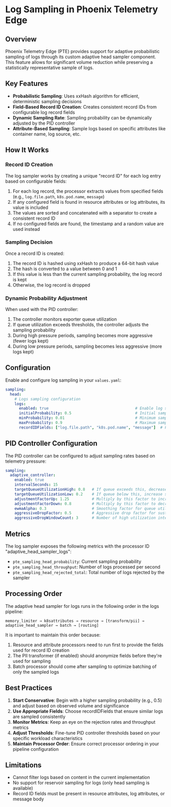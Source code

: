 # Log Sampling in Phoenix Telemetry Edge

## Overview

Phoenix Telemetry Edge (PTE) provides support for adaptive probabilistic sampling of logs through its custom adaptive head sampler component. This feature allows for significant volume reduction while preserving a statistically representative sample of logs.

## Key Features

- **Probabilistic Sampling**: Uses xxHash algorithm for efficient, deterministic sampling decisions
- **Field-Based Record ID Creation**: Creates consistent record IDs from configurable log record fields
- **Dynamic Sampling Rate**: Sampling probability can be dynamically adjusted by the PID controller
- **Attribute-Based Sampling**: Sample logs based on specific attributes like container name, log source, etc.

## How It Works

### Record ID Creation

The log sampler works by creating a unique "record ID" for each log entry based on configurable fields:

1. For each log record, the processor extracts values from specified fields (e.g., `log.file.path`, `k8s.pod.name`, `message`)
2. If any configured field is found in resource attributes or log attributes, its value is included
3. The values are sorted and concatenated with a separator to create a consistent record ID
4. If no configured fields are found, the timestamp and a random value are used instead

### Sampling Decision

Once a record ID is created:

1. The record ID is hashed using xxHash to produce a 64-bit hash value
2. The hash is converted to a value between 0 and 1
3. If this value is less than the current sampling probability, the log record is kept
4. Otherwise, the log record is dropped

### Dynamic Probability Adjustment

When used with the PID controller:

1. The controller monitors exporter queue utilization
2. If queue utilization exceeds thresholds, the controller adjusts the sampling probability
3. During high pressure periods, sampling becomes more aggressive (fewer logs kept)
4. During low pressure periods, sampling becomes less aggressive (more logs kept)

## Configuration

Enable and configure log sampling in your `values.yaml`:

```yaml
sampling:
  head:
    # Logs sampling configuration
    logs:
      enabled: true                                      # Enable log sampling
      initialProbability: 0.5                            # Initial sampling probability
      minProbability: 0.01                               # Minimum sampling probability
      maxProbability: 0.9                                # Maximum sampling probability
      recordIDFields: ["log.file.path", "k8s.pod.name", "message"]  # Fields to create record ID
```

## PID Controller Configuration

The PID controller can be configured to adjust sampling rates based on telemetry pressure:

```yaml
sampling:
  adaptive_controller:
    enabled: true
    intervalSeconds: 15
    targetQueueUtilizationHigh: 0.8   # If queue exceeds this, decrease sampling probability
    targetQueueUtilizationLow: 0.2    # If queue below this, increase sampling probability
    adjustmentFactorUp: 1.25          # Multiply by this factor to increase probability
    adjustmentFactorDown: 0.8         # Multiply by this factor to decrease probability
    ewmaAlpha: 0.3                    # Smoothing factor for queue utilization
    aggressiveDropFactor: 0.5         # Aggressive drop factor for sustained high pressure
    aggressiveDropWindowCount: 3      # Number of high utilization intervals before aggressive drop
```

## Metrics

The log sampler exposes the following metrics with the processor ID "adaptive_head_sampler_logs":

- `pte_sampling_head_probability`: Current sampling probability
- `pte_sampling_head_throughput`: Number of logs processed per second
- `pte_sampling_head_rejected_total`: Total number of logs rejected by the sampler

## Processing Order

The adaptive head sampler for logs runs in the following order in the logs pipeline:

```
memory_limiter → k8sattributes → resource → [transform/pii] → adaptive_head_sampler → batch → [routing]
```

It is important to maintain this order because:

1. Resource and attribute processors need to run first to provide the fields used for record ID creation
2. The PII transformer (if enabled) should anonymize fields before they're used for sampling
3. Batch processor should come after sampling to optimize batching of only the sampled logs

## Best Practices

1. **Start Conservative**: Begin with a higher sampling probability (e.g., 0.5) and adjust based on observed volume and significance
2. **Use Appropriate Fields**: Choose recordIDFields that ensure similar logs are sampled consistently
3. **Monitor Metrics**: Keep an eye on the rejection rates and throughput metrics
4. **Adjust Thresholds**: Fine-tune PID controller thresholds based on your specific workload characteristics
5. **Maintain Processor Order**: Ensure correct processor ordering in your pipeline configuration

## Limitations

- Cannot filter logs based on content in the current implementation
- No support for reservoir sampling for logs (only head sampling is available)
- Record ID fields must be present in resource attributes, log attributes, or message body